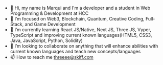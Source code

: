 - 👋 Hi, my name is Marqui and I'm a developer and a student in Web Programming & Development at HCC
- 👀 I’m focused on Web3, Blockchain, Quantum, Creative Coding, Full-Stack, and Game Development 
- 🌱 I’m currently learning React JS/Native, Next JS, Three JS, Vyper, TypeScript and improving current known languages(HTML5, CSS3, Java, JavaScript, Python, Solidity)
- 💞️ I’m looking to collaborate on anything that will enhance abilities with current known languages and teach new concepts/languages 
- 📫 How to reach me threeee@skiff.com

<!---
Marqui-13/Marqui-13 is a ✨ special ✨ repository because its `README.md` (this file) appears on your GitHub profile.
You can click the Preview link to take a look at your changes.
--->
